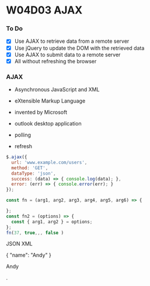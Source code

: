 # W04D03 AJAX

### To Do
- [x] Use AJAX to retrieve data from a remote server
- [x] Use jQuery to update the DOM with the retrieved data
- [x] Use AJAX to submit data to a remote server
- [x] All without refreshing the browser

### AJAX
- Asynchronous JavaScript and XML
- eXtensible Markup Language
- invented by Microsoft
- outlook desktop application

- polling

- refresh


```js
$.ajax({
  url: 'www.example.com/users',
  method: 'GET',
  dataType: 'json',
  success: (data) => { console.log(data); },
  error: (err) => { console.error(err); }
});
```
```js
const fn = (arg1, arg2, arg3, arg4, arg5, arg6) => {

};
const fn2 = (options) => {
  const { arg1, arg2 } = options;
};
fn(37, true,,, false )
```



JSON
XML

{
  "name": "Andy"
}

<name>Andy</andy>
















.